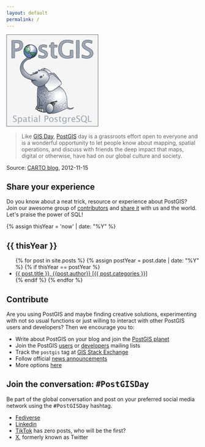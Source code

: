 ```yaml
---
layout: default
permalink: /
---
```


<div class="frontpage_logo">
<img src="/assets/images/logo.png" alt="PostGIS Logo">
</div>

> Like [GIS Day](http://gisday.com/),
> [PostGIS](http://postgis.net/) day
> is a grassroots effort open
> to everyone and is a wonderful opportunity to let people
> know about mapping, spatial operations, and discuss with
> friends the deep impact that maps, digital or otherwise,
> have had on our global culture and society.

Source: [CARTO blog](https://carto.com/blog/happy-postgis-day/), 2012-11-15

## Share your experience

Do you know about a neat trick, resource or experience about PostGIS? Join our awesome group of [contributors](/contributors) and [share it](/submit/) with us and the world. Let's praise the power of SQL!


{% assign thisYear = 'now' | date: "%Y" %}
## {{ thisYear }}

<ul>
{% for post in site.posts %}
{% assign postYear = post.date | date: "%Y" %}
{% if thisYear == postYear %}
    <li><a href="{{ post.url }}">{{ post.title }}, {{post.author}} [{{ post.categories }}]</a></li>
{% endif %}
{% endfor %}
</ul>

## Contribute

Are you using PostGIS and maybe finding creative solutions, experimenting with
not so usual functions or just willing to interact with other PostGIS users
and developers? Then we encourage you to:

* Write about PostGIS on your blog and join the [PostGIS planet](http://planet.postgis.net)
* Join the PostGIS [users](https://lists.osgeo.org/mailman/listinfo/postgis-users)
  or [developers](https://lists.osgeo.org/mailman/listinfo/postgis-devel) mailing lists
* Track the `postgis` tag at [GIS Stack Exchange](https://gis.stackexchange.com/questions/tagged/postgis)
* Follow official [news announcements](http://postgis.net/news/)
* More options [here](http://postgis.net/development/)

## Join the conversation: <tt>#PostGISDay</tt>

Be part of the global conversation and post on your preferred social media network
using the <tt>#PostGISDay</tt> hashtag.

* [Fediverse](https://mastodon.social/tags/PostGISDay)
* [Linkedin](https://www.linkedin.com/feed/hashtag/?keywords=postgisday&highlightedUpdateUrns=urn%3Ali%3Aactivity%3A7003381598918246400&lipi=urn%3Ali%3Apage%3Ad_flagship3_search_srp_content%3Bk7v4TUngTFuRefqbvi4Beg%3D%3D)
* [TikTok](https://www.tiktok.com/tag/postgisday) has zero posts, who will be the first?
* [X](https://twitter.com/search?q=%23PostGISDay&f=live), formerly known as Twitter


